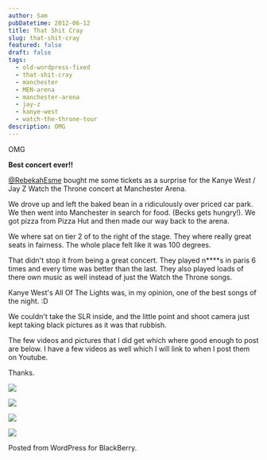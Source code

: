 ```yaml
---
author: Sam
pubDatetime: 2012-06-12
title: That Shit Cray
slug: that-shit-cray
featured: false
draft: false
tags:
  - old-wordpress-fixed
  - that-shit-cray
  - manchester
  - MEN-arena
  - manchester-arena
  - jay-z
  - kanye-west
  - watch-the-throne-tour
description: OMG
---
```

OMG

**Best concert ever!!**

[@RebekahEsme](http://rebekahesme.com) bought me some tickets as a surprise for the Kanye West / Jay Z Watch the Throne concert at Manchester Arena.

We drove up and left the baked bean in a ridiculously over priced car park. We then went into Manchester in search for food. (Becks gets hungry!). We got pizza from Pizza Hut and then made our way back to the arena.

We where sat on tier 2 of to the right of the stage. They where really great seats in fairness. The whole place felt like it was 100 degrees.

That didn't stop it from being a great concert. They played n\*\*\*\*s in paris 6 times and every time was better than the last. They also played loads of there own music as well instead of just the Watch the Throne songs.

Kanye West's All Of The Lights was, in my opinion, one of the best songs of the night. :D

We couldn't take the SLR inside, and the little point and shoot camera just kept taking black pictures as it was that rubbish.

The few videos and pictures that I did get which where good enough to post are below. I have a few videos as well which I will link to when I post them on Youtube.

Thanks.

![](/assets/2012/2012-06-12-that-shit-cray-IMG-20120611-00122.jpg)

![](/assets/2012/IMG-20120611-00114.jpg)

![](/assets/2012/IMG-20120611-00120.jpg)

![](/assets/2012/Manchester-20120611-00126.jpg)

Posted from WordPress for BlackBerry.